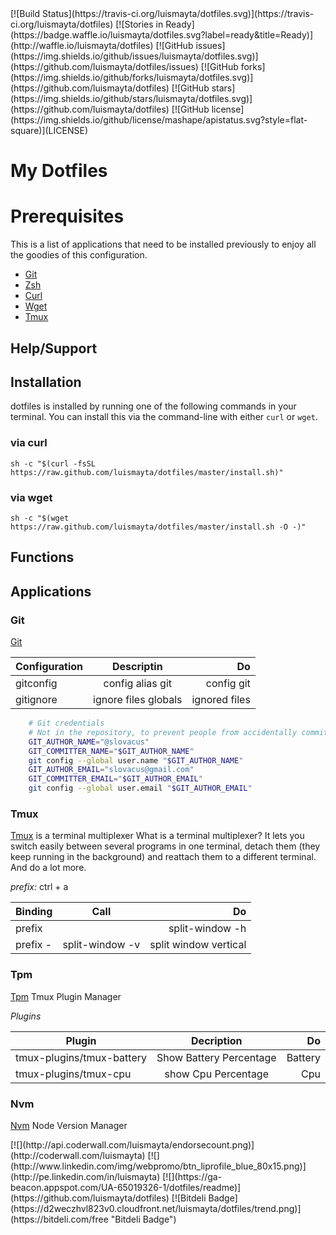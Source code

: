 <span class="badges">
[![Build Status](https://travis-ci.org/luismayta/dotfiles.svg)](https://travis-ci.org/luismayta/dotfiles)
[![Stories in Ready](https://badge.waffle.io/luismayta/dotfiles.svg?label=ready&title=Ready)](http://waffle.io/luismayta/dotfiles)
[![GitHub issues](https://img.shields.io/github/issues/luismayta/dotfiles.svg)](https://github.com/luismayta/dotfiles/issues)
[![GitHub forks](https://img.shields.io/github/forks/luismayta/dotfiles.svg)](https://github.com/luismayta/dotfiles)
[![GitHub stars](https://img.shields.io/github/stars/luismayta/dotfiles.svg)](https://github.com/luismayta/dotfiles)
[![GitHub license](https://img.shields.io/github/license/mashape/apistatus.svg?style=flat-square)](LICENSE)
</span>

# My Dotfiles

# Prerequisites

This is a list of applications that need to be installed previously to enjoy all the goodies of this configuration.

* [Git](http://git-scm.com)
* [Zsh](http://www.zsh.org)
* [Curl](https://github.com/bagder/curl)
* [Wget](http://www.gnu.org/software/wget)
* [Tmux](https://tmux.github.io)

## Help/Support

## Installation

dotfiles is installed by running one of the following commands in your terminal. You can install this via the command-line with either `curl` or `wget`.

### via curl

`sh -c "$(curl -fsSL https://raw.github.com/luismayta/dotfiles/master/install.sh)"`

### via wget

`sh -c "$(wget https://raw.github.com/luismayta/dotfiles/master/install.sh -O -)"`

## Functions

## Applications

### Git

[Git](http://git-scm.com/)

| Configuration  | Descriptin           | Do           |
| -------------- |:--------------------:| ------------:|
| gitconfig      | config alias git     | config git   |
| gitignore      | ignore files globals | ignored files|

```bash
    # Git credentials
    # Not in the repository, to prevent people from accidentally committing under my name
    GIT_AUTHOR_NAME="@slovacus"
    GIT_COMMITTER_NAME="$GIT_AUTHOR_NAME"
    git config --global user.name "$GIT_AUTHOR_NAME"
    GIT_AUTHOR_EMAIL="slovacus@gmail.com"
    GIT_COMMITTER_EMAIL="$GIT_AUTHOR_EMAIL"
    git config --global user.email "$GIT_AUTHOR_EMAIL"
```

### Tmux

[Tmux](https://tmux.github.io) is a terminal multiplexer
What is a terminal multiplexer? It lets you switch easily between several
programs in one terminal, detach them (they keep running in the background)
and reattach them to a different terminal. And do a lot more.

*prefix:* ctrl + a

| Binding        | Call                 | Do                      |
| -------------- |:--------------------:| -----------------------:|
| prefix |       | split-window -h      | split window horizontal |
| prefix -       | split-window -v      | split window vertical   |

### Tpm

[Tpm](https://github.com/tmux-plugins/tpm) Tmux Plugin Manager

*Plugins*

| Plugin                    | Decription              | Do           |
| ------------------------- |:-----------------------:| ------------:|
| tmux-plugins/tmux-battery | Show Battery Percentage | Battery      |
| tmux-plugins/tmux-cpu     | show Cpu Percentage     | Cpu          |

### Nvm

[Nvm](https://github.com/creationix/nvm) Node Version Manager

<span class="badges">
[![](http://api.coderwall.com/luismayta/endorsecount.png)](http://coderwall.com/luismayta)
[![](http://www.linkedin.com/img/webpromo/btn_liprofile_blue_80x15.png)](http://pe.linkedin.com/in/luismayta)
[![](https://ga-beacon.appspot.com/UA-65019326-1/dotfiles/readme)](https://github.com/luismayta/dotfiles)
[![Bitdeli Badge](https://d2weczhvl823v0.cloudfront.net/luismayta/dotfiles/trend.png)](https://bitdeli.com/free "Bitdeli Badge")
</span>
